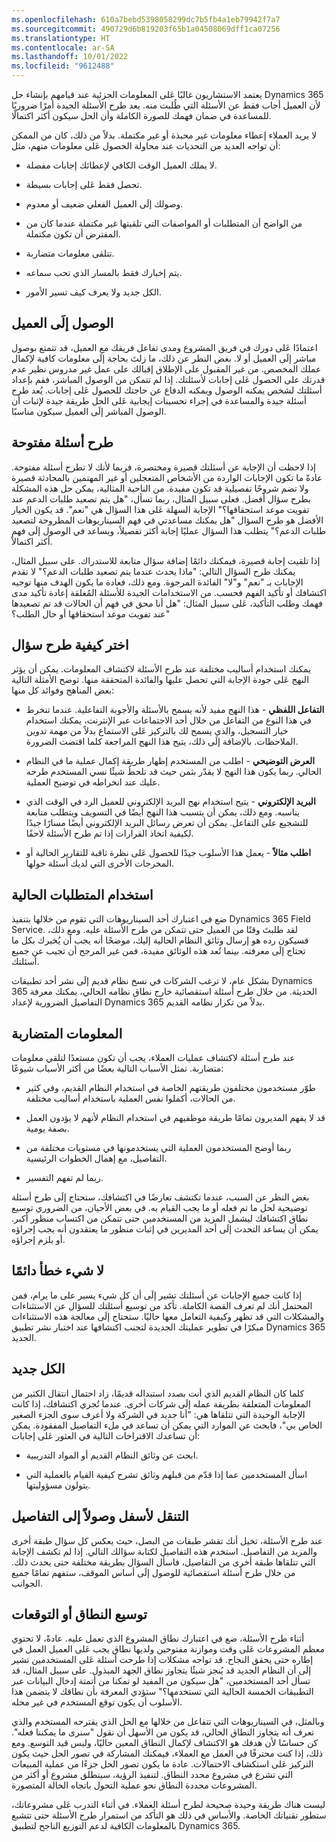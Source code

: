 ```yaml
---
ms.openlocfilehash: 610a7bebd5398058299dc7b5fb4a1eb79942f7a7
ms.sourcegitcommit: 490729d6b819203f65b1a04508069dff1ca07256
ms.translationtype: HT
ms.contentlocale: ar-SA
ms.lasthandoff: 10/01/2022
ms.locfileid: "9612488"
---
```

يعتمد الاستشاريون غالبًا عَلى المعلومات الجزئية عند قيامهم بإنشاء حل Dynamics 365 لأن العميل أجاب فقط عن الأسئلة التي طُلبت منه. يعد طرح الأسئلة الجيدة أمرًا ضروريًا للمساعدة في ضمان فهمك للصورة الكاملة وأن الحل سيكون أكثر اكتمالًا.

لا يريد العملاء إعطاء معلومات غير محبذة أو غير مكتملة. بدلاً من ذلك، كان من الممكن أن تواجه العديد من التحديات عند محاولة الحصول عَلى معلومات منهم، مثل:

- لا يملك العميل الوقت الكافي لإعطائك إجابات مفصلة.

- تحصل فقط عَلى إجابات بسيطة.

- وصولك إلَى العميل الفعلي ضعيف أو معدوم.

- من الواضح أن المتطلبات أو المواصفات التي تلقيتها غير مكتملة عندما كان من المفترض أن تكون مكتملة.

- تتلقى معلومات متضاربة.

- يتم إخبارك فقط بالمسار الذي تحب سماعه.

- الكل جديد ولا يعرف كيف تسير الأمور.

## <a name="access-to-the-customer"></a>الوصول إلَى العميل

اعتمادًا عَلى دورك في فريق المشروع ومدى تفاعل فريقك مع العميل، قد تتمتع بوصول مباشر إلَى العميل أو لا. بغض النظر عن ذلك، ما زلتَ بحاجة إلَى معلومات كافية لإكمال عملك المخصص. من غير المقبول على الإطلاق إقبالك على عمل غير مدروس نظير عدم قدرتك على الحصول عَلى إجابات لأسئلتك. إذا لم تتمكن من الوصول المباشر، فقم بإعداد أسئلتك لشخص يمكنه الوصول ويمكنه الدفاع عن حاجتك للحصول عَلى إجابات. يُعد طرح أسئلة جيدة والمساعدة في إجراء تحسينات إيجابية عَلى الحل طريقة جيدة لإثبات أن الوصول المباشر إلَى العميل سيكون مناسبًا.

## <a name="ask-open-ended-questions"></a>طرح أسئلة مفتوحة

إذا لاحظت أن الإجابة عن أسئلتك قصيرة ومختصرة، فربما لأنك لا تطرح أسئلة مفتوحة. عادةً ما تكون الإجابات الواردة من الأشخاص المتعجلين أو غير المهتمين بالمحادثة قصيرة ولا تضم شروحًا تفصيلية قد تكون مفيدة. من الناحية المثالية، يمكن حل هذه المشكلة بطرح سؤال أفضل. فعلى سبيل المثال، ربما تسأل، "هل يتم تصعيد طلبات الدعم عند تفويت موعد استحقاقها؟" الإجابة السهلة عَلى هذا السؤال هي "نعم". قد يكون الخيار الأفضل هو طرح السؤال "هل يمكنك مساعدتي في فهم السيناريوهات المطروحة لتصعيد طلبات الدعم؟" يتطلب هذا السؤال عمليًا إجابة أكثر تفصيلاً، ويساعد في الوصول إلَى فهم أكثر اكتمالاً.

إذا تلقيت إجابة قصيرة، فيمكنك دائمًا إضافة سؤال متابعة للاستدراك. على سبيل المثال، يمكنك طرح السؤال التالي: "ماذا يحدث عندما يتم تصعيد طلبات الدعم؟" لا تقدم الإجابات بـ "نعم" و"لا" الفائدة المرجوة. ومع ذلك، فعادة ما يكون الهدف منها توجيه اكتشافك أو تأكيد الفهم فحسب. من الاستخدامات الجيدة للأسئلة المُغلقة إعادة تأكيد مدى فهمك وطلب التأكيد، عَلى سبيل المثال: "هل أنا محق في فهم أن الحالات قد تم تصعيدها عند تفويت موعد استحقاقها أو حال الطلب؟"

## <a name="choose-how-to-ask-a-question"></a>اختر كيفية طرح سؤال

يمكنك استخدام أساليب مختلفة عند طرح الأسئلة لاكتشاف المعلومات. يمكن أن يؤثر النهج عَلى جودة الإجابة التي تحصل عليها والفائدة المتحققة منها. توضح الأمثلة التالية بعض المناهج وفوائد كل منها:

- **التفاعل اللفظي** - هذا النهج مفيد لأنه يسمح بالأسئلة والأجوبة التفاعلية. عندما تنخرط في هذا النوع من التفاعل من خلال أحد الاجتماعات عبر الإنترنت، يمكنك استخدام خيار التسجيل، والذي يسمح لك بالتركيز عَلى الاستماع بدلاً من مهمة تدوين الملاحظات. بالإضافة إلَى ذلك، يتيح هذا النهج المراجعة كلما اقتضت الضرورة.

- **العرض التوضيحي** - اطلب من المستخدم إظهار طريقة إكمال عملية ما في النظام الحالي. ربما يكون هذا النهج لا يقدّر بثمن حيث قد تلحظُ شيئًا نسي المستخدم طرحه عليك عند انخراطه في توضيح العملية.

- **البريد الإلكتروني** - يتيح استخدام نهج البريد الإلكتروني للعميل الرد في الوقت الذي يناسبه. ومع ذلك، يمكن أن يتسبب هذا النهج أيضًا في التسويف ويتطلب متابعة للتشجيع على التفاعل. يمكن أن تعرض رسائل البريد الإلكتروني أيضًا مسارًا جيدًا لكيفية اتخاذ القرارات إذا تم طرح الأسئلة لاحقًا.

- **اطلب مثالاً** - يعمل هذا الأسلوب جيدًا للحصول عَلى نظرة ثاقبة للتقارير الحالية أو المخرجات الأخرى التي لديك أسئلة حولها.

## <a name="use-existing-requirements"></a>استخدام المتطلبات الحالية

ضع في اعتبارك أحد السيناريوهات التي تقوم من خلالها بتنفيذ Dynamics 365 Field Service. لقد طلبتَ وقتًا من العميل حتى تتمكن من طرح الأسئلة عليه. ومع ذلك، فسيكون رده هو إرسال وثائق النظام الحالية إليك، موضحًا أنه يجب أن يُخبرك بكل ما تحتاج إلَى معرفته. بينما تُعد هذه الوثائق مفيدة، فمن غير المرجح أن تجيب عن جميع أسئلتك.

بشكل عام، لا ترغب الشركات في نسخ نظام قديم إلَى نشر أحد تطبيقات Dynamics 365 الحديثة. من خلال طرح أسئلة استقصائية خارج نطاق نظامه الحالي، يمكنك معرفة التفاصيل الضرورية لإعداد Dynamics 365 بدلاً من تكرار نظامه القديم.

## <a name="conflicting-information"></a>المعلومات المتضاربة

عند طرح أسئلة لاكتشاف عمليات العملاء، يجب أن تكون مستعدًا لتلقي معلومات متضاربة. تمثل الأسباب التالية بعضًا من أكثر الأسباب شيوعًا:

- طوّر مستخدمون مختلفون طريقتهم الخاصة في استخدام النظام القديم، وفي كثير من الحالات، أكملوا نفس العملية باستخدام أساليب مختلفة.

- قد لا يفهم المديرون تمامًا طريقة موظفيهم في استخدام النظام لأنهم لا يؤدون العمل بصفة يومية.

- ربما أوضح المستخدمون العملية التي يستخدمونها في مستويات مختلفة من التفاصيل، مع إهمال الخطوات الرئيسية.

- ربما لم تفهم التفسير.

بغض النظر عن السبب، عندما تكتشف تعارضًا في اكتشافك، ستحتاج إلَى طرح أسئلة توضيحية لحل ما تم فعله أو ما يجب القيام به. في بعض الأحيان، من الضروري توسيع نطاق اكتشافك ليشمل المزيد من المستخدمين حتى تتمكن من اكتساب منظور أكبر. يمكن أن يساعد التحدث إلَى أحد المديرين في إثبات منظور ما يعتقدون أنه يجب إجراؤه أو يلزم إجراؤه.

## <a name="nothing-ever-goes-wrong"></a>لا شيء خطأ دائمًا

إذا كانت جميع الإجابات عن أسئلتك تشير إلَى أن كل شيء يسير على ما يرام، فمن المحتمل أنك لم تعرف القصة الكاملة. تأكد من توسيع أسئلتك للسؤال عن الاستثناءات والمشكلات التي قد تظهر وكيفية التعامل معها حاليًا. ستحتاج إلَى معالجة هذه الاستثناءات مبكرًا في تطوير عمليتك الجديدة لتجنب اكتشافها عند اختبار نشر تطبيق Dynamics 365 الجديد.

## <a name="everyone-is-new"></a>الكل جديد

كلما كان النظام القديم الذي أنت بصدد استبداله قديمًا، زاد احتمال انتقال الكثير من المعلومات المتعلقة بطريقة عمله إلَى شركات أخرى. عندما تُجري اكتشافك، إذا كانت الإجابة الوحيدة التي تتلقاها هي: "أنا جديد في الشركة ولا أعرف سوى الجزء الصغير الخاص بي"، فابحث عن الموارد التي يمكن أن تساعد في ملء التفاصيل المفقودة. يمكن أن تساعدك الاقتراحات التالية في العثور عَلى إجابات:

- ابحث عن وثائق النظام القديم أو المواد التدريبية.

- اسأل المستخدمين عما إذا قدّم من قبلهم وثائق تشرح كيفية القيام بالعملية التي يتولون مسؤوليتها.

## <a name="drill-down-to-the-details"></a>التنقل لأسفل وصولاً إلى التفاصيل

عند طرح الأسئلة، تخيل أنك تقشر طبقات من البصل، حيث يعكس كل سؤال طبقة أخرى والمزيد من التفاصيل. استخدم هذه التفاصيل لكتابة سؤالك التالي. إذا لم تكشف الإجابة التي تتلقاها طبقة أخرى من التفاصيل، فاسأل السؤال بطريقة مختلفة حتى يحدث ذلك. من خلال طرح أسئلة استقصائية للوصول إلَى أساس الموقف، ستفهم تمامًا جميع الجوانب.

## <a name="expand-scope-or-expectations"></a>توسيع النطاق أو التوقعات

أثناء طرح الأسئلة، ضع في اعتبارك نطاق المشروع الذي تعمل عليه. عادةً، لا تحتوي معظم المشروعات عَلى وقت وموازنة مفتوحين ولديها نطاق يجب عَلى العميل العمل في إطاره حتى يحقق النجاح. قد تواجه مشكلات إذا طرحت أسئلة عَلى المستخدمين تشير إلَى أن النظام الجديد قد يُنجز شيئًا يتجاوز نطاق الجهد المبذول. على سبيل المثال، قد تسأل أحد المستخدمين، "هل سيكون من المفيد لو تمكنا من أتمتة إدخال البيانات عبر التطبيقات الخمسة الحالية التي تستخدمها؟" ستؤدي المعرفة بأن نطاقك لا يتضمن هذا الأسلوب أن يكون توقع المستخدم في غير محله.

وبالمثل، في السيناريوهات التي تتفاعل من خلالها مع الحل الذي يقترحه المستخدم والذي تعرف أنه يتجاوز النطاق الحالي، قد يكون من الأسهل أن نقول "سنرى ما يمكننا فعله". كن حساسًا لأن هدفك هو الاكتشاف لإكمال النطاق المعين حاليًا، وليس قيد التوسع. ومع ذلك، إذا كنت محترفًا في العمل مع العملاء، فيمكنك المشاركة في تصور الحل حيث يكون التركيز عَلى استكشاف الاحتمالات. عادة ما يكون تصور الحل جزءًا من عملية المبيعات التي تشرع في مشروع محدد النطاق. لتنفيذ الرؤية، سينطلق مشروع أو أكثر من المشروعات محددة النطاق نحو عملية التحول باتجاه الحالة المتصورة.

ليست هناك طريقة وحيدة صحيحة لطرح أسئلة العملاء. في أثناء التدرب عَلى مشروعاتك، ستطور تقنياتك الخاصة. والأساس في ذلك هو التأكد من استمرار طرح الأسئلة حتى تتشبع بالمعلومات الكافية لدعم التوزيع الناجح لتطبيق Dynamics 365.
